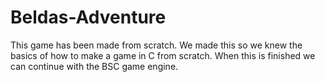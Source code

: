 # Beldas-Adventure
This game has been made from scratch. We made this so we knew the basics of how to make a game in C from scratch. When this is finished we can continue with the BSC game engine. 
